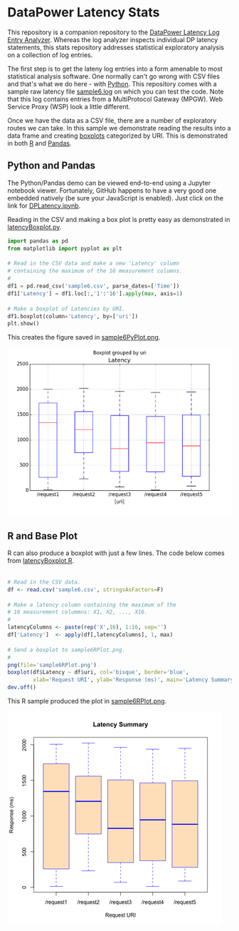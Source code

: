DataPower Latency Stats
=======================

This repository is a companion repository to the
[DataPower Latency Log Entry Analyzer](https://github.com/pglezen/dpShowLatency).
Whereas the log analyzer inspects individual DP latency statements,
this stats repository addresses statistical exploratory analysis on a 
collection of log entries.

The first step is to get the lateny log entries into a form amenable to
most statistical analysis software.  One normally can't go wrong with CSV
files and that's what we do here - with [Python](https://www.python.org).
This repository comes with a sample raw latency file
[sample6.log](sample6.log) on which you can test the code.
Note that this log contains entries from a MultiProtocol Gateway (MPGW).
Web Service Proxy (WSP) look a little different.

Once we have the data as a CSV file, there are a number of exploratory
routes we can take.  In this sample we demonstrate reading the results
into a data frame and creating 
[boxplots](https://en.wikipedia.org/wiki/Box_plot)
categorized by URI.  This is
demonstrated in both [R](https://www.r-project.org/) and
[Pandas](http://pandas.pydata.org).

## Python and Pandas ##

The Python/Pandas demo can be viewed end-to-end using a Jupyter notebook
viewer.  Fortunately, GitHub happens to have a very good one embedded
natively (be sure your JavaScript is enabled).  Just click on the link
for [DPLatency.ipynb](DPLatency.ipynb).

Reading in the CSV and making a box plot is pretty easy as demonstrated
in [latencyBoxplot.py](latencyBoxplot.py).

```python
import pandas as pd
from matplotlib import pyplot as plt

# Read in the CSV data and make a new 'Latency' column
# containing the maximum of the 16 measurement columns.
#
df1 = pd.read_csv('sample6.csv', parse_dates=['Time'])
df1['Latency'] = df1.loc[:,'1':'16'].apply(max, axis=1)

# Make a boxplot of Latencies by URI.
df1.boxplot(column='Latency', by=['uri'])
plt.show()
```

This creates the figure saved in [sample6PyPlot.png](sample6PyPlot.png).

![MatPlotLib Boxplot](sample6PyPlot.png)


## R and Base Plot ##

R can also produce a boxplot with just a few lines.
The code below comes from [latencyBoxplot.R](latencyBoxplot.R).

```R

# Read in the CSV data.
df <- read.csv('sample6.csv', stringsAsFactors=F)

# Make a latency column containing the maximum of the
# 16 measurement colummns: X1, X2, ..., X16.
#
latencyColumns <- paste(rep('X',16), 1:16, sep='')
df['Latency']  <- apply(df[,latencyColumns], 1, max)

# Send a boxplot to sample6RPlot.png.
#
png(file='sample6RPlot.png')
boxplot(df$Latency ~ df$uri, col='bisque', border='blue',
        xlab='Request URI', ylab='Response (ms)', main='Latency Summary')
dev.off()
```

This R sample produced the plot in [sample6RPlot.png](sample6RPlot.png).

![R Base Plot Boxplot](sample6RPlot.png)
